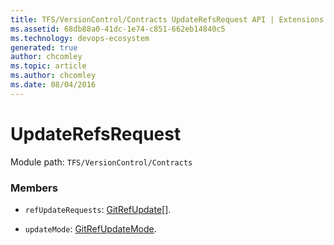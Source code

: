 ```yaml
---
title: TFS/VersionControl/Contracts UpdateRefsRequest API | Extensions for Azure DevOps Services
ms.assetid: 68db88a0-41dc-1e74-c851-662eb14840c5
ms.technology: devops-ecosystem
generated: true
author: chcomley
ms.topic: article
ms.author: chcomley
ms.date: 08/04/2016
---
```


# UpdateRefsRequest

Module path: `TFS/VersionControl/Contracts`

### Members

- `refUpdateRequests`: [GitRefUpdate](../../../TFS/VersionControl/Contracts/GitRefUpdate.md)[].

- `updateMode`: [GitRefUpdateMode](../../../TFS/VersionControl/Contracts/GitRefUpdateMode.md).
